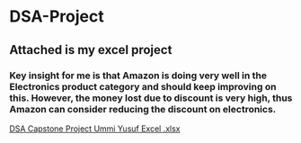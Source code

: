 # DSA-Project
## Attached is my excel project
### Key insight for me is that Amazon is doing very well in the Electronics product category and should keep improving on this. However, the money lost due to discount is very high, thus Amazon can consider reducing the discount on electronics.
[DSA Capstone Project Ummi Yusuf Excel .xlsx](https://github.com/user-attachments/files/21066123/DSA.Capstone.Project.Ummi.Yusuf.Excel.xlsx)
